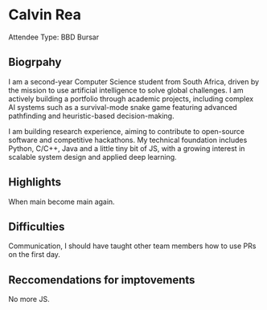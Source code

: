 # Calvin Rea

Attendee Type: BBD Bursar

## Biogrpahy

I am a second-year Computer Science student from South Africa, driven by the mission to use artificial intelligence to solve global challenges. I am actively building a portfolio through academic projects, including complex AI systems such as a survival-mode snake game featuring advanced pathfinding and heuristic-based decision-making.

I am building research experience, aiming to contribute to open-source software and competitive hackathons. My technical foundation includes Python, C/C++, Java and a little tiny bit of JS, with a growing interest in scalable system design and applied deep learning.

## Highlights

When main become main again.

## Difficulties

Communication, I should have taught other team members how to use PRs on the first day.

## Reccomendations for imptovements

No more JS. 